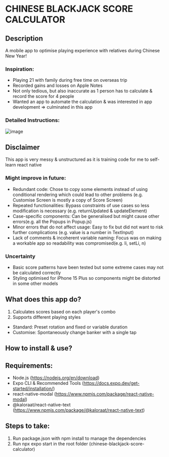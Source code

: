 # CHINESE BLACKJACK SCORE CALCULATOR
## Description
A mobile app to optimise playing experience with relatives during Chinese New Year!
### Inspiration:
- Playing 21 with family during free time on overseas trip
- Recorded gains and losses on Apple Notes
- Not only tedious, but also inaccurate as 1 person has to calculate & record the score for 4 people
- Wanted an app to automate the calculation & was interested in app development => culminated in this app

### Detailed Instructions:
![image](https://github.com/PhoebeY05/chinese-blackjack-score-calculator/assets/115935747/99c1fa26-1159-4d01-b1c3-7e7560d0bce8)

## Disclaimer
This app is very messy & unstructured as it is training code for me to self-learn react native 
### Might improve in future:
- Redundant code: Chose to copy some elements instead of using conditional rendering which could lead to other problems (e.g. Customise Screen is mostly a copy of Score Screen)
- Repeated functionalities: Bypass constraints of use cases so less modification is necessary (e.g. returnUpdated & updateElement)
- Case-specific components: Can be generalised but might cause other errors(e.g. all the Popups in Popup.js)
- Minor errors that do not affect usage: Easy to fix but did not want to risk further complications (e.g. value is a number in TextInput)
- Lack of comments & incoherent variable naming: Focus was on making a workable app so readability was compromised(e.g. li, setLi, n)

### Uncertainty
- Basic score patterns have been tested but some extreme cases may not be calculated correctly
- Styling optimised for iPhone 15 Plus so components might be distorted in some other models

## What does this app do?
1. Calculates scores based on each player's combo
2. Supports different playing styles
- Standard: Preset rotation and fixed or variable duration
- Customise: Spontaneously change banker with a single tap

## How to install & use?
## Requirements:
- Node.js (https://nodejs.org/en/download)
- Expo CLI & Recommended Tools (https://docs.expo.dev/get-started/installation/)
- react-native-modal (https://www.npmjs.com/package/react-native-modal)
- @kaloraat/react-native-text (https://www.npmjs.com/package/@kaloraat/react-native-text)
## Steps to take:
1. Run package.json with npm install to manage the dependencies
2. Run npx expo start in the root folder (chinese-blackjack-score-calculator)




